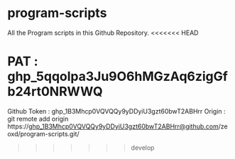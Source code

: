 # program-scripts

All the Program scripts in this Github Repository.
<<<<<<< HEAD

PAT : 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
=======
Github Token : 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
Origin : git remote add origin https://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@github.com/zeoxd/program-scripts.git/
>>>>>>> develop
